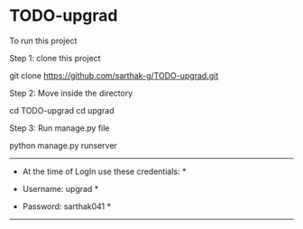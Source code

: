 # TODO-upgrad
To run this project

Step 1: clone this project

git clone https://github.com/sarthak-g/TODO-upgrad.git

Step 2: Move inside the directory

cd TODO-upgrad
cd upgrad

Step 3: Run manage.py file

python manage.py runserver

**********************************************************

* At the time of LogIn use these credentials:              *

* Username: upgrad                                         *

* Password: sarthak041                                     *

**********************************************************
